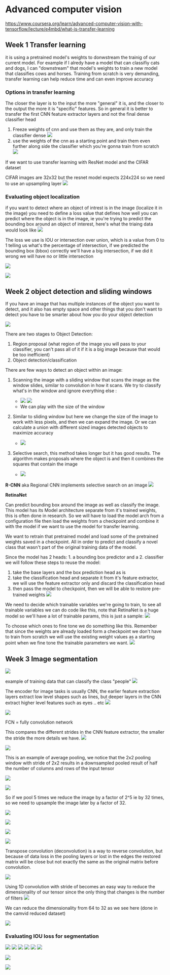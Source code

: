 # Advanced computer vision

<style>
img{
  max-width: 80%;
}
</style>

https://www.coursera.org/learn/advanced-computer-vision-with-tensorflow/lecture/e4mbd/what-is-transfer-learning

## Week 1 Transfer learning
it is using a pretrained model's weights to donwstream the trainig of our current model. For example if I alredy have a model that can classifiy cats and dogs, I can "downstream" that model's weights to train a new model that classifies cows and horses. Training from scratch is very demanding, transfer learning can help reduce time and can even improve accuracy

### Options in transfer learning
The closer the layer is to the input the more "general" it is, and the closer to the output the more it is "specific" features. So in general it is better to transfer the first CNN feature extractor layers and not the final dense classifier head
1. Freeze weights of cnn and use them as they are, and only train the classifier dense ![](screenshots/2021-12-04-19-56-38.png)
2. use the weights of the cnn as a starting point and train them even further along side the classifier which you're gonna train from scratch ![](screenshots/2021-12-04-20-01-13.png)


If we want to use transfer learning with ResNet  model and the CIFAR dataset

CIFAR images are 32x32 but the resnet model expects 224x224 so we need to use an upsampling layer
![](screenshots/2021-12-05-11-07-58.png)


### Evaluating object localization
if you want to detect where an object of intrest is in the image (localize it in the image) you need to define a loss value that defines how well you can predict where the object is in the image, ie you're trying to predict the bounding box around an object of interest, here's what the triaing data would look like ![](screenshots/2021-12-30-06-33-12.png)



The loss we use is IOU or intersection over union, which is a value from 0 to 1 telling us what's the percentage of intersection, if we predicted the bounding box (bbox) correctly we'll have a big intersection, if we did it wrong we will have no or little intersection

![](screenshots/2021-12-30-06-28-51.png)

![](screenshots/2021-12-30-06-31-06.png)



## Week 2 object detection and sliding windows

If you have an image that has multiple instances of the object you want to detect, and it also has empty space and other things that you don't want to detect you have to be smarter about how you do your object detection

![](screenshots/2021-12-27-08-04-28.png)

There are two stages to Object Detection:
1. Region proposal (what region of the image you will pass to your classifier, you can't pass all of it if it is a big image because that would be too inefficient)
2. Object detection/classification
   

There are few ways to detect an object within an image:
   1. Scanning the image with a sliding window that scans the image as the window slides, similar to convolution in how it scans. We try to classify what's in the window and ignore everything else :
      -  <span><img style="max-width:30%" src="screenshots/2021-12-27-08-37-42.png" /> <img style="max-width:30%" src="screenshots/2021-12-27-08-39-53.png"/> </span>
      - We can play with the size of the window
  
  2. Similar to sliding window but here we change the size of the image to work with less pixels, and then we can expand the image. Or we can calculate a union with different sized images detected objects to maximize accuracy
     - ![](screenshots/2021-12-27-08-45-49.png)
  3. Selective search, this method takes longer but it has good results. The algorithm makes proposals where the object is and then it combines the squares that contain the image
     - ![](screenshots/2021-12-27-08-47-43.png)

**R-CNN**
aka Regional CNN implements selective search on an image
![](screenshots/2021-12-27-08-51-48.png)


**RetinaNet**

Can predict bounding box around the image as well as classify the image. This model has its Model architecture separate from it's trained weights, this is often done in research. So we will have to load the model arch from a configuration file then load the weights from a checkpoint and combine it with the model if we want to use the model for transfer learning.

We want to retrain that pretrained model and load some of the pretrained weights saved in a checkpoint. All in order to predict and classify a novel class that wasn't part of the original training data of the model.

Since the model has 2 heads: 1. a bounding box predictor and a 2. classifier we will follow these steps to reuse the model:
1. take the base layers and the box prediction head as is
2. take the classification head and separate it from it's feature extractor, we will use the feature extractor only and discard the classification head 
3. then pass the model to checkpoint, then we will be able to restore pre-trained weights 
![](screenshots/2021-12-29-07-47-56.png)


We need to decide which trainable variables we're going to train, to see all trainable variables we can do code like this, note that RetinaNet is a huge model so we'll have a lot of trainable params, this is just a sample:
![](screenshots/2021-12-29-10-57-00.png)

To choose which ones to fine tone we do something like this. Remember that since the weights are already loaded form a checkpoint we don't have to train from scratch we will use the existing weight values as a starting point when we fine tone the trainable parameters we want.
![](screenshots/2021-12-29-10-58-37.png)



## Week 3 Image segmentation

![](screenshots/2022-01-02-10-34-33.png)

example  of training data that can classify the class "people"
![](screenshots/2022-01-02-10-35-08.png)


The encoder for image tasks is usually CNN, the earlier feature extraction layers extract low level  shapes such as lines,  but deeper layers in the CNN extract higher level features such as eyes .. etc
![](screenshots/2022-01-02-10-35-40.png)

![](screenshots/2022-01-02-10-42-30.png)

FCN = fully convolution network

This compares the different strides in the CNN feature extractor, the smaller the stride the more details we have.
![](screenshots/2022-01-02-10-44-30.png)

![](screenshots/2022-01-02-10-47-00.png)

This is an example of average pooling, we notice that the 2x2 pooling window with stride of 2x2 results in a downsampled pooled result  of half  the number of columns and rows of the input tensor


![](screenshots/2022-01-02-10-49-09.png)

![](screenshots/2022-01-02-10-49-22.png)


So if we pool 5 times  we reduce the image  by a factor of 2^5  ie  by 32 times, so  we need to upsample the image later by a factor of 32.


![](screenshots/2022-01-02-10-59-11.png)

![](screenshots/2022-01-02-11-00-21.png)

![](screenshots/2022-01-02-11-01-07.png)

![](screenshots/2022-01-02-11-01-54.png)


Transpose convolution (deconvolution) is a way to reverse convolution, but because of data loss in the pooling layers or lost in the edges the restored matrix will be close but not exactly the same  as the original matrix before convolution.

![](screenshots/2022-01-02-11-03-02.png)

Using 1D convolution with stride of becomes an easy way to reduce the dimensionality of our tensor since the only thing that changes is the number of filters
![](screenshots/2022-01-02-13-41-25.png)

We can reduce the dimensionality from 64 to 32 as we see here (done in the camvid reduced dataset)

![](screenshots/2022-01-02-13-41-47.png)


### Evaluating IOU loss for segmentation
![](screenshots/2022-01-02-13-46-56.png)
![](screenshots/2022-01-02-13-47-09.png)
![](screenshots/2022-01-02-13-47-18.png)
![](screenshots/2022-01-02-13-48-18.png)
![](screenshots/2022-01-02-13-48-29.png)
![](screenshots/2022-01-02-13-48-55.png)

![](screenshots/2022-01-02-13-49-21.png)


![](screenshots/2022-01-09-11-00-52.png)